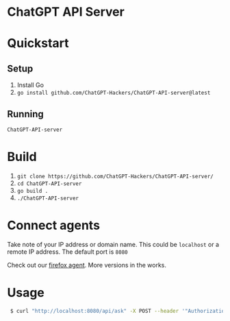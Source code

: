 # ChatGPT API Server

# Quickstart 
## Setup
1. Install Go
2. `go install github.com/ChatGPT-Hackers/ChatGPT-API-server@latest`

## Running
`ChatGPT-API-server`

# Build
1. `git clone https://github.com/ChatGPT-Hackers/ChatGPT-API-server/`
2. `cd ChatGPT-API-server`
3. `go build .`
4. `./ChatGPT-API-server`

# Connect agents
Take note of your IP address or domain name. This could be `localhost` or a remote IP address. The default port is `8080`

Check out our [firefox agent](https://github.com/ChatGPT-Hackers/ChatGPT-API-agent). More versions in the works.

# Usage
```bash
 $ curl "http://localhost:8080/api/ask" -X POST --header '"Authorization": "<API_KEY>"' -d '{"content": "Hello world", "conversation_id": "<optional>", "parent_id": "<optional>"}'
 ```
